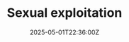 ---
title: Sexual exploitation
linkTitle: Sexual exploitation
date: '2025-05-01T22:36:00Z'
weight: 1
description: The organization enforces a zero-tolerance policy against sexual exploitation,
  outlining responsibilities for management and employees, reporting mechanisms, investigation
  processes, and training programs to ensure a safe and ethical workplace. Regular
  reviews will maintain its relevance and effectiveness.
draft: false
ref: sexual-exploitation
---
